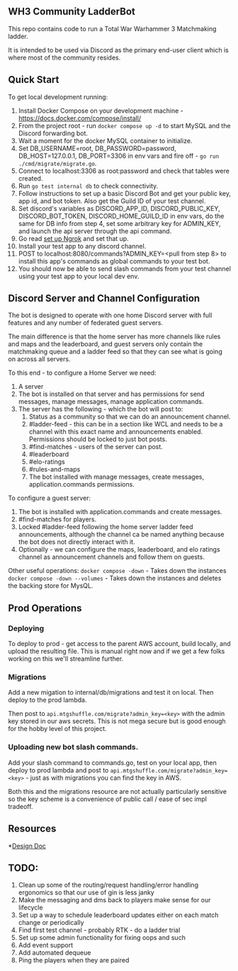 ## WH3 Community LadderBot

This repo contains code to run a Total War Warhammer 3 Matchmaking ladder.

It is intended to be used via Discord as the primary  end-user client which is where most of the community resides.

## Quick Start

To get local development running:

1. Install Docker Compose on your development machine - https://docs.docker.com/compose/install/
2. From the project root - run `docker compose up -d` to start MySQL and the Discord forwarding bot.
3. Wait a moment for the docker MySQL container to initialize.
4. Set DB_USERNAME=root, DB_PASSWORD=password, DB_HOST=127.0.0.1, DB_PORT=3306 in env vars and fire off - `go run ./cmd/migrate/migrate.go`.
5. Connect to localhost:3306 as root:password and check that tables were created.
6. Run `go test internal db` to check connectivity.
7. Follow instructions to set up a basic Discord Bot and get your public key, app id, and bot token. Also get the Guild ID of your test channel.
8. Set discord's variables as DISCORD_APP_ID, DISCORD_PUBLIC_KEY, DISCORD_BOT_TOKEN, DISCORD_HOME_GUILD_ID in env vars, do the same for DB info from step 4, set some arbitrary key for ADMIN_KEY, and launch the api server through the api command.
9. Go read [set up Ngrok](https://github.com/discord/discord-example-app#set-up-interactivity) and set that up.
10. Install your test app to any discord channel.
11. POST to localhost:8080/commands?ADMIN_KEY=<pull from step 8> to install this app's commands as global commands to your test bot.
12. You should now be able to send slash commands from your test channel using your test app to your local dev env.

## Discord Server and Channel Configuration

The bot is designed to operate with one home Discord server with full features and any number of federated guest
servers.

The main difference is that the home server has more channels like rules and maps and the leaderboard, and guest servers
only contain the matchmaking queue and a ladder feed so that they can see what is going on across all servers.

To this end - to configure a Home Server we need:

1. A server
2. The bot is installed on that server and has permissions for send messages, manage messages, manage application commands.
3. The server has the following - which the bot will post to:
   1. Status as a community so that we can do an announcement channel.
   2. #ladder-feed - this can be in a section like WCL and needs to be a channel with this exact name and announcements enabled. Permissions should be locked to just bot posts.
   3. #find-matches - users of the server can post.
   4. #leaderboard
   5. #elo-ratings
   6. #rules-and-maps
   7. The bot installed with manage messages, create messages, application.commands permissions.

To configure a guest server:
1. The bot is installed with application.commands and create messages.
2. #find-matches for players.
3. Locked #ladder-feed following the home server ladder feed announcements, although the channel ca be named anything because the bot does not directly interact with it.
4. Optionally - we can configure the maps, leaderboard, and elo ratings channel as announcement channels and follow them on guests.

Other useful operations:
`docker compose -down` - Takes down the instances
`docker compose -down --volumes` - Takes down the instances and deletes the backing store for MysQL.

## Prod Operations

### Deploying
To deploy to prod - get access to the parent AWS account, build locally, and upload the resulting file. This is manual
right now and if we get a few folks working on this we'll streamline further.

### Migrations
Add a new migation to internal/db/migrations and test it on local. Then deploy to the prod lambda.

Then post to `api.mtgshuffle.com/migrate?admin_key=<key>` with the admin key stored in our aws secrets. This is not mega
secure but is good enough for the hobby level of this project.

### Uploading new bot slash commands.
Add your slash command to commands.go, test on your local app, then deploy to prod lambda and post to 
`api.mtgshuffle.com/migrate?admin_key=<key>` - just as with migrations you can find the key in AWS.

Both this and the migrations resource are not actually particularly sensitive so the key scheme is a convenience of
public call / ease of sec impl tradeoff.

## Resources
*[Design Doc](https://docs.google.com/document/d/11ivp-l3DZtG7wLEwbGDa3vjmKztld-1AUIIneHfWqaE/edit?usp=sharing)

## TODO:
1. Clean up some of the routing/request handling/error handling ergonomics so that our use of gin is less janky
2. Make the messaging and dms back to players make sense for our lifecycle
3. Set up a way to schedule leaderboard updates either on each match change or periodically
4. Find first test channel - probably RTK - do a ladder trial
5. Set up some admin functionality for fixing oops and such
6. Add event support
7. Add automated dequeue
8. Ping the players when they are paired
